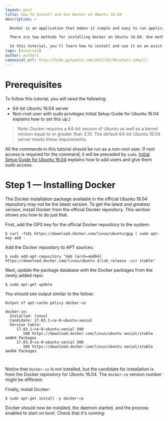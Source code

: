 ```yaml
---
layout: post
title: How To Install and Use Docker on Ubuntu 16.04
description: >

  Docker is an application that makes it simple and easy to run application processes in a container, which are like virtual machines, only more portable, more resource-friendly, and more dependent on the host operating system. For a detailed introduction to the different components of a Docker container, check out [The Docker Ecosystem.An Introduction to Common Components](https://www.digitalocean.com/community/tutorials/the-docker-ecosystem-an-introduction-to-common-components).

  There are two methods for installing Docker on Ubuntu 16.04. One method involves installing it on an existing installation of the operating system. The other involves spinning up a server with a tool called [Docker Machine](https://www.digitalocean.com/community/tutorials/how-to-provision-and-manage-remote-docker-hosts-with-docker-machine-on-ubuntu-16-04) that auto-installs Docker on it.

  In this tutorial, you'll learn how to install and use it on an existing installation of Ubuntu 16.04.
tags: [tutorial]
author: author1
canonical_url: http://hyde.getpoole.com/2012/02/06/whats-jekyll/
---
```



# Prerequisites

To follow this tutorial, you will need the following:

- 64-bit Ubuntu 16.04 server
- Non-root user with sudo privileges Initial Setup Guide for Ubuntu 16.04 explains how to set this up.)

<blockquote>
  Note: Docker requires a 64-bit version of Ubuntu as well as a kernel version equal to or greater than 3.10. The default 64-bit Ubuntu 16.04 server meets these requirements.
</blockquote>

All the commands in this tutorial should be run as a non-root user. If root access is required for the command, it will be preceded by `sudo`. [Initial Setup Guide for Ubuntu 16.04](https://www.digitalocean.com/community/tutorials/initial-server-setup-with-ubuntu-16-04) explains how to add users and give them sudo access.


# Step 1 — Installing Docker

The Docker installation package available in the official Ubuntu 16.04 repository may not be the latest version. To get the latest and greatest version, install Docker from the official Docker repository. This section shows you how to do just that.

First, add the GPG key for the official Docker repository to the system:


`$ curl -fsSL https://download.docker.com/linux/ubuntu/gpg | sudo apt-key add -`

Add the Docker repository to APT sources:

`$ sudo add-apt-repository "deb [arch=amd64] https://download.docker.com/linux/ubuntu $(lsb_release -cs) stable"`


Next, update the package database with the Docker packages from the newly added repo:

`$ sudo apt-get update`



You should see output similar to the follow:


```
Output of apt-cache policy docker-ce

docker-ce:
  Installed: (none)
  Candidate: 17.03.1~ce-0~ubuntu-xenial
  Version table:
     17.03.1~ce-0~ubuntu-xenial 500
        500 https://download.docker.com/linux/ubuntu xenial/stable amd64 Packages
     17.03.0~ce-0~ubuntu-xenial 500
        500 https://download.docker.com/linux/ubuntu xenial/stable amd64 Packages



```

Notice that `docker-ce` is not installed, but the candidate for installation is from the Docker repository for Ubuntu 16.04. The `docker-ce` version number might be different.

Finally, install Docker:

`$ sudo apt-get install -y docker-ce`


Docker should now be installed, the daemon started, and the process enabled to start on boot. Check that it's running:
